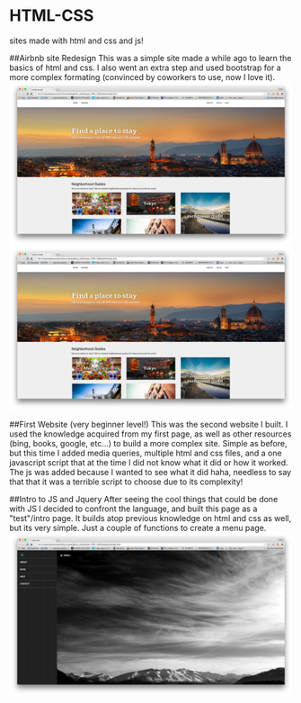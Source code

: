 HTML-CSS
===============
sites made with html and css and js!


##Airbnb site Redesign
This was a simple site made a while ago to learn the basics of html and css. I also went an extra step and used bootstrap for a more complex formating (convinced by coworkers to use, now I love it). 
![alt airbnb remake](/static/airbnb.png)
![alt airbnb remake](/static/airbnb.png)

##First Website (very beginner level!)
This was the second website I built. I used the knowledge acquired from my first page, as well as other resources (bing, books, google, etc...) to build a more complex site. Simple as before, but this time I added media queries, multiple html and css files, and a one javascript script that at the time I did not know what it did or how it worked. The js was added because I wanted to see what it did haha, needless to say that that it was a terrible script to choose due to its complexity!

##Intro to JS and Jquery
After seeing the cool things that could be done with JS I decided to confront the language, and built this page as a "test"/intro page. It builds atop previous knowledge on html and css as well, but its very simple. Just a couple of functions to create a menu page.
![alt Intro to JS and Jquery](/static/interactive.png)
